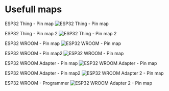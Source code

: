 # Usefull maps

ESP32 Thing - Pin map
![ESP32 Thing - Pin map](/esp32_pinmap.png)

ESP32 Thing - Pin map 2
![ESP32 Thing - Pin map 2](/sparkfun-esp32-thing.png)

ESP32 WROOM - Pin map
![ESP32 WROOM - Pin map](/esp32-wroom.png)

ESP32 WROOM - Pin map2
![ESP32 WROOM - Pin map](/pinout_wroom_pinout.png)

ESP32 WROOM Adapter - Pin map
![ESP32 WROOM Adapter - Pin map](/esp32-wroom-adapter-2.jpg)

ESP32 WROOM Adapter - Pin map2
![ESP32 WROOM Adapter 2 - Pin map](/esp32-wroom-adapter.jpg)

ESP32 WROOM - Programmer
![ESP32 WROOM Adapter 2 - Pin map](/usb-ttl-ft232rl-pinout.png)